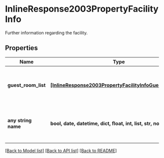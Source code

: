 # InlineResponse2003PropertyFacilityInfo

Further information regarding the facility.

## Properties
Name | Type | Description | Notes
------------ | ------------- | ------------- | -------------
**guest_room_list** | [**[InlineResponse2003PropertyFacilityInfoGuestRoomList]**](InlineResponse2003PropertyFacilityInfoGuestRoomList.md) | An array of objects representing a room in the property. | 
**any string name** | **bool, date, datetime, dict, float, int, list, str, none_type** | any string name can be used but the value must be the correct type | [optional]

[[Back to Model list]](../README.md#documentation-for-models) [[Back to API list]](../README.md#documentation-for-api-endpoints) [[Back to README]](../README.md)


